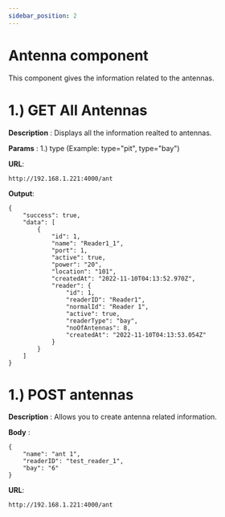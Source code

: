 ```yaml
---
sidebar_position: 2
---
```


# Antenna component

This component gives the information related to the antennas.

# 1.) GET All Antennas

**Description** : Displays all the information realted to antennas.

**Params** : 1.) type (Example: type="pit", type="bay")

**URL**:

```
http://192.168.1.221:4000/ant
```

**Output**:
```
{
    "success": true,
    "data": [
        {
            "id": 1,
            "name": "Reader1_1",
            "port": 1,
            "active": true,
            "power": "20",
            "location": "101",
            "createdAt": "2022-11-10T04:13:52.970Z",
            "reader": {
                "id": 1,
                "readerID": "Reader1",
                "normalId": "Reader 1",
                "active": true,
                "readerType": "bay",
                "noOfAntennas": 8,
                "createdAt": "2022-11-10T04:13:53.054Z"
            }
        }
    ]
}
```

# 1.) POST antennas

**Description** : Allows you to create antenna related information.

**Body** :
```
{
    "name": "ant 1",
    "readerID": "test_reader_1",
    "bay": "6"
}
```

**URL**:

```
http://192.168.1.221:4000/ant
```
